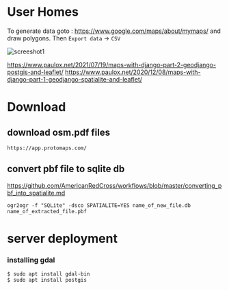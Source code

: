 # User Homes

To generate data goto : <https://www.google.com/maps/about/mymaps/> and draw polygons. 
Then `Export data` -> `CSV`

![screeshot1][logo1]


[logo1]: https://raw.github.com/suhailvs/realestate/main/exportdata.jpeg


<https://www.paulox.net/2021/07/19/maps-with-django-part-2-geodjango-postgis-and-leaflet/>
https://www.paulox.net/2020/12/08/maps-with-django-part-1-geodjango-spatialite-and-leaflet/

# Download

## download osm.pdf files

    https://app.protomaps.com/

## convert pbf file to sqlite db

https://github.com/AmericanRedCross/workflows/blob/master/converting_pbf_into_spatialite.md

    ogr2ogr -f "SQLite" -dsco SPATIALITE=YES name_of_new_file.db name_of_extracted_file.pbf



# server deployment

### installing gdal

    $ sudo apt install gdal-bin
    $ sudo apt install postgis

